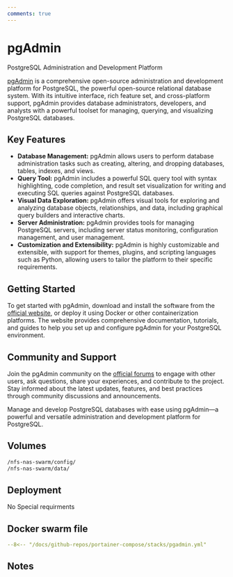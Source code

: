 ```yaml
---
comments: true
---
```


# pgAdmin

PostgreSQL Administration and Development Platform

[pgAdmin](https://www.pgadmin.org/) is a comprehensive open-source administration and development platform for PostgreSQL, the powerful open-source relational database system. With its intuitive interface, rich feature set, and cross-platform support, pgAdmin provides database administrators, developers, and analysts with a powerful toolset for managing, querying, and visualizing PostgreSQL databases.

## Key Features

- **Database Management:** pgAdmin allows users to perform database administration tasks such as creating, altering, and dropping databases, tables, indexes, and views.
- **Query Tool:** pgAdmin includes a powerful SQL query tool with syntax highlighting, code completion, and result set visualization for writing and executing SQL queries against PostgreSQL databases.
- **Visual Data Exploration:** pgAdmin offers visual tools for exploring and analyzing database objects, relationships, and data, including graphical query builders and interactive charts.
- **Server Administration:** pgAdmin provides tools for managing PostgreSQL servers, including server status monitoring, configuration management, and user management.
- **Customization and Extensibility:** pgAdmin is highly customizable and extensible, with support for themes, plugins, and scripting languages such as Python, allowing users to tailor the platform to their specific requirements.

## Getting Started

To get started with pgAdmin, download and install the software from the [official website](https://www.pgadmin.org/), or deploy it using Docker or other containerization platforms. The website provides comprehensive documentation, tutorials, and guides to help you set up and configure pgAdmin for your PostgreSQL environment.

## Community and Support

Join the pgAdmin community on the [official forums](https://www.pgadmin.org/community/) to engage with other users, ask questions, share your experiences, and contribute to the project. Stay informed about the latest updates, features, and best practices through community discussions and announcements.

Manage and develop PostgreSQL databases with ease using pgAdmin—a powerful and versatile administration and development platform for PostgreSQL.


## Volumes

```bash
/nfs-nas-swarm/config/
/nfs-nas-swarm/data/
```

## Deployment
No Special requirments

## Docker swarm file
``` yaml linenums="1" 
--8<-- "/docs/github-repos/portainer-compose/stacks/pgadmin.yml"
```

## Notes

